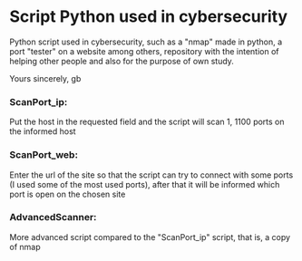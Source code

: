 # Script Python used in cybersecurity
Python script used in cybersecurity, such as a "nmap" made in python, a port "tester" on a website
among others, repository with the intention of helping other people and also for the purpose of own study.

Yours sincerely, gb


### ScanPort_ip:
<p>Put the host in the requested field and the script will scan 1, 1100 ports on the informed host</p>

### ScanPort_web:
<p>Enter the url of the site so that the script can try to connect with some ports (I used some of the most used ports), after that it will be informed which port is open on the chosen site</p>

### AdvancedScanner:
<p>More advanced script compared to the "ScanPort_ip" script, that is, a copy of nmap</p>
